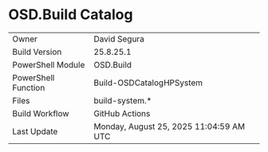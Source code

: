 ﻿# OSD.Build Catalog

| | |
|-|-|
| Owner | David Segura |
| Build Version | 25.8.25.1 |
| PowerShell Module | OSD.Build |
| PowerShell Function | Build-OSDCatalogHPSystem |
| Files | build-system.* |
| Build Workflow | GitHub Actions |
| Last Update | Monday, August 25, 2025 11:04:59 AM UTC |
